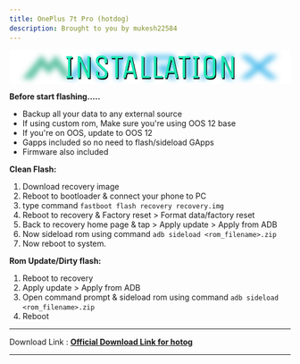 ```yaml
---
title: OnePlus 7t Pro (hotdog)
description: Brought to you by mukesh22584
---
```

<a href="#"><img align="center" img src="/assets/installation.png" /></a>

**Before start flashing.....**
- Backup all your data to any external source
- If using custom rom, Make sure you're using OOS 12 base
- If you're on OOS, update to OOS 12
- Gapps included so no need to flash/sideload GApps
- Firmware also included

**Clean Flash:**
1. Download recovery image
2. Reboot to bootloader & connect your phone to PC
3. type command ```fastboot flash recovery recovery.img```
4. Reboot to recovery & Factory reset > Format data/factory reset
5. Back to recovery home page & tap > Apply update > Apply from ADB
5. Now sideload rom using command ```adb sideload <rom_filename>.zip```
7. Now reboot to system.

**Rom Update/Dirty flash:**
1. Reboot to recovery
2. Apply update > Apply from ADB
3. Open command prompt & sideload rom using command ```adb sideload <rom_filename>.zip```
4. Reboot

----
Download Link : [**Official Download Link for hotog**](https://sourceforge.net/projects/projectmatrixx/files/Android-14/hotdog/)

----
